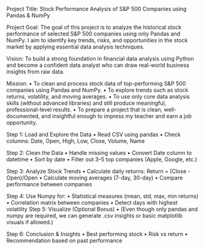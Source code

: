 Project Title: Stock Performance Analysis of S&P 500 Companies using Pandas & NumPy

Project Goal: The goal of this project is to analyze the historical stock performance of selected S&P 500 companies using only Pandas and NumPy. I aim to identify key trends, risks, and opportunities in the stock market by applying essential data analysis techniques.

Vision:
To build a strong foundation in financial data analysis using Python and become a confident data analyst who can draw real-world business insights from raw data.

Mission:
•  To clean and process stock data of top-performing S&P 500 companies using Pandas and NumPy.
•  To explore trends such as stock returns, volatility, and moving averages.
•  To use only core data analysis skills (without advanced libraries) and still produce meaningful, professional-level results.
•  To prepare a project that is clean, well-documented, and insightful enough to impress my teacher and earn a job opportunity.

Step 1: Load and Explore the Data
•	Read CSV using pandas
•	Check columns: Date, Open, High, Low, Close, Volume, Name

 Step 2: Clean the Data
•	Handle missing values
•	Convert Date column to datetime
•	Sort by date
•	Filter out 3–5 top companies (Apple, Google, etc.)

 Step 3: Analyze Stock Trends
•	Calculate daily returns: Return = (Close - Open)/Open
•	Calculate moving averages (7-day, 30-day)
•	Compare performance between companies

Step 4: Use Numpy for:
•	Statistical measures (mean, std, max, min returns)
•	Correlation matrix between companies
•	Detect days with highest volatility
 Step 5: Visualize (Optional Bonus)
•	(Even though only pandas and numpy are required, we can generate .csv insights or basic matplotlib visuals if allowed.)

Step 6: Conclusion & Insights
•	Best performing stock
•	Risk vs return
•	Recommendation based on past performance



